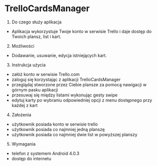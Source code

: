 # TrelloCardsManager

1. Do czego służy aplikacja
  * Aplikacja wykorzystuje Twoje konto w serwisie Trello i daje dostęp do Twoich plansz, list i kart.

2. Możliwości
  * Dodawanie, usuwanie, edycja istniejących kart.

3. Instrukcja użycia
  * załóż konto w serwisie Trello.com
  * zaloguj się korzystając z aplikacji TrelloCardsManager
  * przeglądaj stworzone przez Ciebie plansze za pomocą nawigacji w górnym pasku aplikacji
  * przesuwaj się między listami wykonując gesty swipe
  * edytuj karty po wybraniu odpowiedniej opcji z menu dostępnego przy każdej z kart

4. Założenia
  * użytkownik posiada konto w serwisie trello
  * użytkownik posiada co najmniej jedną planszę
  * użytkownik posiada co najmniej dwie list w powyższej planszy

5. Wymagania
  * telefon z systemem Android 4.0.3
  * dostęp do internetu

